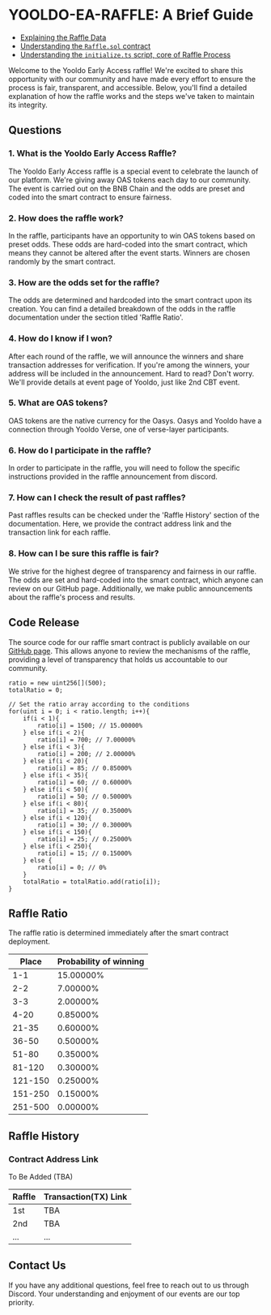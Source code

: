 # YOOLDO-EA-RAFFLE: A Brief Guide

- [Explaining the Raffle Data](https://github.com/catze-labs/yooldo-ea-raffle/tree/main/tsv)
- [Understanding the  `Raffle.sol`  contract](https://github.com/catze-labs/yooldo-ea-raffle/tree/main/contracts)
- [Understanding the  `initialize.ts`  script, core of Raffle Process](https://github.com/catze-labs/yooldo-ea-raffle/tree/main/scripts)

Welcome to the Yooldo Early Access raffle! We're excited to share this opportunity with our community and have made every effort to ensure the process is fair, transparent, and accessible. Below, you'll find a detailed explanation of how the raffle works and the steps we've taken to maintain its integrity.

## Questions

### 1. What is the Yooldo Early Access Raffle?

The Yooldo Early Access raffle is a special event to celebrate the launch of our platform. We're giving away OAS tokens each day to our community. The event is carried out on the BNB Chain and the odds are preset and coded into the smart contract to ensure fairness.

### 2. How does the raffle work?

In the raffle, participants have an opportunity to win OAS tokens based on preset odds. These odds are hard-coded into the smart contract, which means they cannot be altered after the event starts. Winners are chosen randomly by the smart contract.

### 3. How are the odds set for the raffle?

The odds are determined and hardcoded into the smart contract upon its creation. You can find a detailed breakdown of the odds in the raffle documentation under the section titled 'Raffle Ratio'.

### 4. How do I know if I won?

After each round of the raffle, we will announce the winners and share transaction addresses for verification. If you're among the winners, your address will be included in the announcement.
Hard to read? Don't worry. We'll provide details at event page of Yooldo, just like 2nd CBT event.

### 5. What are OAS tokens?

OAS tokens are the native currency for the Oasys. Oasys and Yooldo have a connection through Yooldo Verse, one of verse-layer participants.

### 6. How do I participate in the raffle?

In order to participate in the raffle, you will need to follow the specific instructions provided in the raffle announcement from discord.

### 7. How can I check the result of past raffles?

Past raffles results can be checked under the 'Raffle History' section of the documentation. Here, we provide the contract address link and the transaction link for each raffle.

### 8. How can I be sure this raffle is fair?

We strive for the highest degree of transparency and fairness in our raffle. The odds are set and hard-coded into the smart contract, which anyone can review on our GitHub page. Additionally, we make public announcements about the raffle's process and results.

## Code Release

The source code for our raffle smart contract is publicly available on our [GitHub page](https://github.com/catze-labs/yooldo-ea-raffle). This allows anyone to review the mechanisms of the raffle, providing a level of transparency that holds us accountable to our community.

	ratio = new uint256[](500);
	totalRatio = 0;

	// Set the ratio array according to the conditions
	for(uint i = 0; i < ratio.length; i++){
		if(i < 1){
			ratio[i] = 1500; // 15.00000%
		} else if(i < 2){
			ratio[i] = 700; // 7.00000%
		} else if(i < 3){
			ratio[i] = 200; // 2.00000%
		} else if(i < 20){
			ratio[i] = 85; // 0.85000%
		} else if(i < 35){
			ratio[i] = 60; // 0.60000%
		} else if(i < 50){
			ratio[i] = 50; // 0.50000%
		} else if(i < 80){
			ratio[i] = 35; // 0.35000%
		} else if(i < 120){
			ratio[i] = 30; // 0.30000%
		} else if(i < 150){
			ratio[i] = 25; // 0.25000%
		} else if(i < 250){
			ratio[i] = 15; // 0.15000%
		} else {
			ratio[i] = 0; // 0%
		}
		totalRatio = totalRatio.add(ratio[i]);
	}

## Raffle Ratio

The raffle ratio is determined immediately after the smart contract deployment.

|Place|Probability of winning|
|--|--|
|1-1|15.00000%|
|2-2|7.00000%|
|3-3|2.00000%|
|4-20|0.85000%|
|21-35|0.60000%|
|36-50|0.50000%|
|51-80|0.35000%|
|81-120|0.30000%|
|121-150|0.25000%|
|151-250|0.15000%|
|251-500|0.00000%|

## Raffle History

### Contract Address Link

To Be Added (TBA)

|Raffle|Transaction(TX) Link|
|--|--|
|1st|TBA|
|2nd|TBA|
|...|  ...

## Contact Us

If you have any additional questions, feel free to reach out to us through Discord. Your understanding and enjoyment of our events are our top priority.